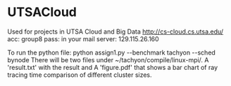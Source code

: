 # UTSACloud
Used for projects in UTSA Cloud and Big Data
http://cs-cloud.cs.utsa.edu/
acc: group8
pass: in your mail
server: 129.115.26.160


To run the python file: python assign1.py --benchmark tachyon --sched bynode
There will be two files under ~/tachyon/compile/linux-mpi/. A 'result.txt' with the result and A 'figure.pdf' that shows a bar chart of ray tracing time comparison of different cluster sizes. 
